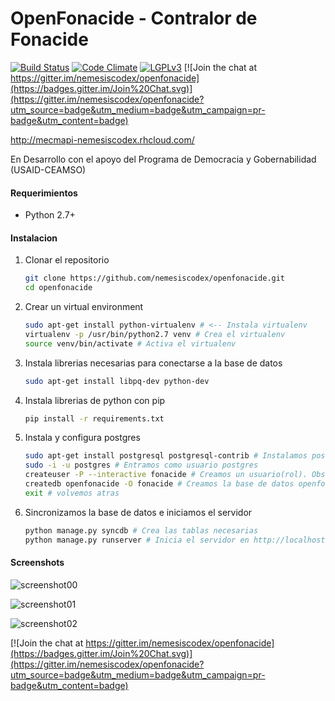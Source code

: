 OpenFonacide - Contralor de Fonacide
============

[![Build Status](https://travis-ci.org/nemesiscodex/openfonacide.svg?branch=master)](https://travis-ci.org/nemesiscodex/openfonacide) [![Code Climate](https://codeclimate.com/github/nemesiscodex/openfonacide/badges/gpa.svg)](https://codeclimate.com/github/nemesiscodex/openfonacide) [![LGPLv3](https://img.shields.io/badge/license-LGPLv3-blue.svg)](http://opensource.org/licenses/lgpl-3.0.html)  [![Join the chat at https://gitter.im/nemesiscodex/openfonacide](https://badges.gitter.im/Join%20Chat.svg)](https://gitter.im/nemesiscodex/openfonacide?utm_source=badge&utm_medium=badge&utm_campaign=pr-badge&utm_content=badge) 

http://mecmapi-nemesiscodex.rhcloud.com/

En Desarrollo con el apoyo del Programa de Democracia y Gobernabilidad (USAID-CEAMSO)

#### Requerimientos

* Python 2.7+

#### Instalacion

1. Clonar el repositorio

    ```bash
    git clone https://github.com/nemesiscodex/openfonacide.git
    cd openfonacide
    ```

2. Crear un virtual environment

    ```bash
    sudo apt-get install python-virtualenv # <-- Instala virtualenv
    virtualenv -p /usr/bin/python2.7 venv # Crea el virtualenv
    source venv/bin/activate # Activa el virtualenv
     ```
3. Instala librerias necesarias para conectarse a la base de datos

    ```bash
    sudo apt-get install libpq-dev python-dev
    ```

4. Instala librerias de python con pip

    ```bash
    pip install -r requirements.txt
    ```

5. Instala y configura postgres

    ```bash
    sudo apt-get install postgresql postgresql-contrib # Instalamos postgres
    sudo -i -u postgres # Entramos como usuario postgres
    createuser -P --interactive fonacide # Creamos un usuario(rol). Obs: en password pon "12345" 
    createdb openfonacide -O fonacide # Creamos la base de datos openfonacide para el usuario fonacide
    exit # volvemos atras
    ```

6. Sincronizamos la base de datos e iniciamos el servidor

    ```bash
    python manage.py syncdb # Crea las tablas necesarias
    python manage.py runserver # Inicia el servidor en http://localhost:8000/
    ```

#### Screenshots

![screenshot00](https://github.com/nemesiscodex/openfonacide/raw/master/images/home.png)

![screenshot01](https://github.com/nemesiscodex/openfonacide/raw/master/images/home2.png)

![screenshot02](https://github.com/nemesiscodex/openfonacide/raw/master/images/map.png)


[![Join the chat at https://gitter.im/nemesiscodex/openfonacide](https://badges.gitter.im/Join%20Chat.svg)](https://gitter.im/nemesiscodex/openfonacide?utm_source=badge&utm_medium=badge&utm_campaign=pr-badge&utm_content=badge)